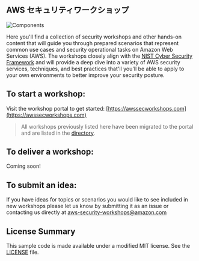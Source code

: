 ## AWS セキュリティワークショップ

![Components](./images/security-components-color.png "Categorization of AWS Security Services")

Here you'll find a collection of security workshops and other hands-on content that will guide you through prepared scenarios that represent common use cases and security operational tasks on Amazon Web Services (AWS). The workshops closely align with the [NIST Cyber Security Framework](https://www.nist.gov/cyberframework) and will provide a deep dive into a variety of AWS security services, techniques, and best practices that'll you'll be able to apply to your own environments to better improve your security posture.

## To start a workshop:

Visit the workshop portal to get started: [https://awssecworkshops.com](https://awssecworkshops.com)

> All workshops previously listed here have been migrated to the portal and are listed in the [directory](https://awssecworkshops.com/workshops/).

## To deliver a workshop:

Coming soon!

## To submit an idea:

If you have ideas for topics or scenarios you would like to see included in new workshops please let us know by submitting it as an issue or contacting us directly at <a href="mailto:aws-security-workshops@amazon.com?subject=AWS Security Workshops: Idea Submission">aws-security-workshops@amazon.com</a>

## License Summary

This sample code is made available under a modified MIT license. See the [LICENSE](LICENSE) file.
